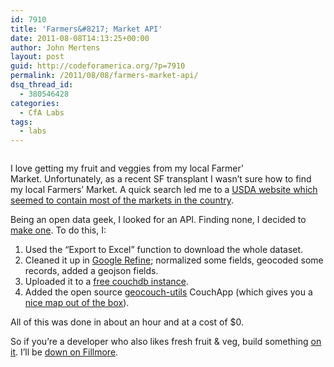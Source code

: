 ```yaml
---
id: 7910
title: 'Farmers&#8217; Market API'
date: 2011-08-08T14:13:25+00:00
author: John Mertens
layout: post
guid: http://codeforamerica.org/?p=7910
permalink: /2011/08/08/farmers-market-api/
dsq_thread_id:
  - 380546428
categories:
  - CfA Labs
tags:
  - labs
---
```

[<img class="alignleft size-full wp-image-7918" title="Farmers-Market-Map" src="http://codeforamerica.org/wp-content/uploads/2011/08/Farmers-Market-Map1.png" alt="" />](http://usda.iriscouch.com/farmers_markets/_design/geo/_rewrite/#4.57/39.256/-96.913)

I love getting my fruit and veggies from my local Farmer&#8217; Market. Unfortunately, as a recent SF transplant I wasn&#8217;t sure how to find my local Farmers&#8217; Market. A quick search led me to a <a title="USDA AMS Farmers' Market Search" href="http://search.ams.usda.gov/farmersmarkets/" target="_blank">USDA website which seemed to contain most of the markets in the country</a>.

Being an open data geek, I looked for an API. Finding none, I decided to [make one](http://usda.iriscouch.com/farmers_markets/_design/geo/_spatiallist/geojson/full?bbox=-122.61248930742187,37.655669842383595,-122.24788054277343,37.83240550745524). To do this, I:

  1. Used the &#8220;Export to Excel&#8221; function to download the whole dataset.
  2. Cleaned it up in <a title="Learn more about Google Refine" href="http://code.google.com/p/google-refine/" target="_blank">Google Refine</a>; normalized some fields, geocoded some records, added a geojson fields.
  3. Uploaded it to a <a title="Free CouchDB hosting " href="http://iriscouch.com" target="_blank">free couchdb instance</a>.
  4. Added the open source <a title="Download from GitHub" href="https://github.com/maxogden/geocouch-utils" target="_blank">geocouch-utils</a> CouchApp (which gives you a <a title="The Farmers' Markets Map" href="http://usda.iriscouch.com/farmers_markets/_design/geo/_rewrite/#4.57/39.256/-96.913" target="_blank">nice map out of the box</a>).

All of this was done in about an hour and at a cost of $0.

So if you&#8217;re a developer who also likes fresh fruit & veg, build something [on it](http://usda.iriscouch.com/farmers_markets/_design/geo/_spatiallist/geojson/full?bbox=-122.61248930742187,37.655669842383595,-122.24788054277343,37.83240550745524). I&#8217;ll be <a title="Info on the Fillmore Farmers' Market" href="http://www.pcfma.com/market_home.php?market_id=13" target="_blank">down on Fillmore</a>.